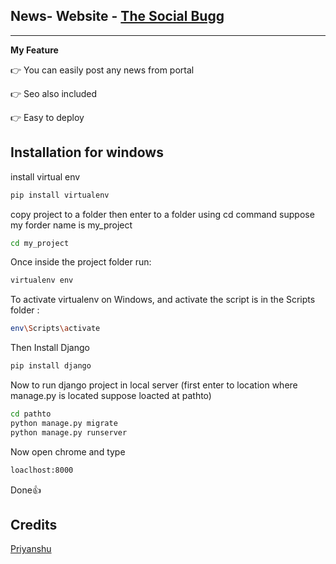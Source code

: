## News- Website - [The Social Bugg](https://thesocialbugg.herokuapp.com)
---
**My Feature**

👉 You can easily post any news from portal

👉 Seo also included

👉 Easy to deploy

## Installation for windows

install virtual env
```sh
pip install virtualenv
```
copy project to a folder then enter to a folder using cd command suppose my forder name is my_project
```sh
cd my_project
```
Once inside the project folder run: 
```sh
virtualenv env
```
To activate virtualenv on Windows, and activate the script is in the Scripts folder :
```sh
env\Scripts\activate
```
Then Install Django
```sh
pip install django
```
Now to run django project in local server (first enter to location where manage.py is located suppose loacted at pathto)
```sh
cd pathto
python manage.py migrate
python manage.py runserver
```
Now open chrome and type
```sh
loaclhost:8000
```
Done👍

## Credits

[Priyanshu](https://t.me/priyanshugandhi)
